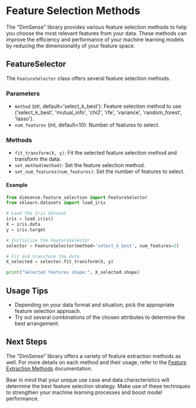 # Feature Selection Methods

The "DimSense" library provides various feature selection methods to help you choose the most relevant features from your data. These methods can improve the efficiency and performance of your machine learning models by reducing the dimensionality of your feature space.

## FeatureSelector

The `FeatureSelector` class offers several feature selection methods.

### Parameters

- `method` (str, default='select_k_best'): Feature selection method to use ('select_k_best', 'mutual_info', 'chi2', 'rfe', 'variance', 'random_forest', 'lasso').
- `num_features` (int, default=10): Number of features to select.

### Methods

- `fit_transform(X, y)`: Fit the selected feature selection method and transform the data.
- `set_method(method)`: Set the feature selection method.
- `set_num_features(num_features)`: Set the number of features to select.

#### Example

```python
from dimsense.feature_selection import FeatureSelector
from sklearn.datasets import load_iris

# Load the Iris dataset
iris = load_iris()
X = iris.data
y = iris.target

# Initialize the FeatureSelector
selector = FeatureSelector(method='select_k_best', num_features=2)

# Fit and transform the data
X_selected = selector.fit_transform(X, y)

print("Selected features shape:", X_selected.shape)
```

## Usage Tips

- Depending on your data format and situation, pick the appropriate feature selection approach.
- Try out several combinations of the chosen attributes to determine the best arrangement.

## Next Steps

The "DimSense" library offers a variety of feature extraction methods as well. For more details on each method and their usage, refer to the [Feature Extraction Methods](feature_extraction.md) documentation.

Bear in mind that your unique use case and data characteristics will determine the best feature selection strategy. Make use of these techniques to strengthen your machine learning processes and boost model performance.
